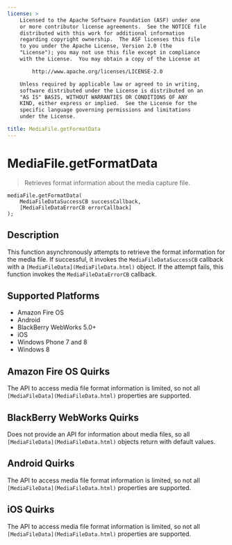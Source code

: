 ```yaml
---
license: >
    Licensed to the Apache Software Foundation (ASF) under one
    or more contributor license agreements.  See the NOTICE file
    distributed with this work for additional information
    regarding copyright ownership.  The ASF licenses this file
    to you under the Apache License, Version 2.0 (the
    "License"); you may not use this file except in compliance
    with the License.  You may obtain a copy of the License at

        http://www.apache.org/licenses/LICENSE-2.0

    Unless required by applicable law or agreed to in writing,
    software distributed under the License is distributed on an
    "AS IS" BASIS, WITHOUT WARRANTIES OR CONDITIONS OF ANY
    KIND, either express or implied.  See the License for the
    specific language governing permissions and limitations
    under the License.

title: MediaFile.getFormatData
---
```


# MediaFile.getFormatData

> Retrieves format information about the media capture file.

    mediaFile.getFormatData(
        MediaFileDataSuccessCB successCallback,
        [MediaFileDataErrorCB errorCallback]
    );

## Description

This function asynchronously attempts to retrieve the format
information for the media file.  If successful, it invokes the
`MediaFileDataSuccessCB` callback with a `[MediaFileData](MediaFileData.html)` object.  If
the attempt fails, this function invokes the `MediaFileDataErrorCB`
callback.

## Supported Platforms

- Amazon Fire OS
- Android
- BlackBerry WebWorks 5.0+
- iOS
- Windows Phone 7 and 8
- Windows 8

## Amazon Fire OS Quirks

The API to access media file format information is limited, so not all
`[MediaFileData](MediaFileData.html)` properties are supported.

## BlackBerry WebWorks Quirks

Does not provide an API for information about media files, so all
`[MediaFileData](MediaFileData.html)` objects return with default values.

## Android Quirks

The API to access media file format information is limited, so not all
`[MediaFileData](MediaFileData.html)` properties are supported.

## iOS Quirks

The API to access media file format information is limited, so not all
`[MediaFileData](MediaFileData.html)` properties are supported.
